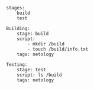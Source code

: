     stages:
        build
        test
    
    Building:
        stage: build
        script:
            - mkdir /build
            - touch /build/info.txt
        tags: netology
    
    Testing:
        stage: test
        script: ls /build
        tags: netology